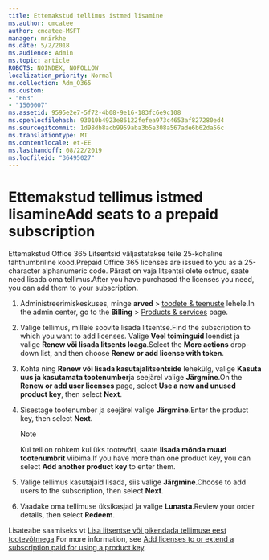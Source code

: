 ```yaml
---
title: Ettemakstud tellimus istmed lisamine
ms.author: cmcatee
author: cmcatee-MSFT
manager: mnirkhe
ms.date: 5/2/2018
ms.audience: Admin
ms.topic: article
ROBOTS: NOINDEX, NOFOLLOW
localization_priority: Normal
ms.collection: Adm_O365
ms.custom:
- "663"
- "1500007"
ms.assetid: 9595e2e7-5f72-4b08-9e16-183fc6e9c108
ms.openlocfilehash: 93010b4923e86122fefea973c4653af827280ed4
ms.sourcegitcommit: 1d98db8acb9959aba3b5e308a567ade6b62da56c
ms.translationtype: MT
ms.contentlocale: et-EE
ms.lasthandoff: 08/22/2019
ms.locfileid: "36495027"
---
```

# <a name="add-seats-to-a-prepaid-subscription"></a><span data-ttu-id="35191-102">Ettemakstud tellimus istmed lisamine</span><span class="sxs-lookup"><span data-stu-id="35191-102">Add seats to a prepaid subscription</span></span>

<span data-ttu-id="35191-103">Ettemakstud Office 365 Litsentsid väljastatakse teile 25-kohaline tähtnumbriline kood.</span><span class="sxs-lookup"><span data-stu-id="35191-103">Prepaid Office 365 licenses are issued to you as a 25-character alphanumeric code.</span></span> <span data-ttu-id="35191-104">Pärast on vaja litsentsi olete ostnud, saate need lisada oma tellimus.</span><span class="sxs-lookup"><span data-stu-id="35191-104">After you have purchased the licenses you need, you can add them to your subscription.</span></span> 

1. <span data-ttu-id="35191-105">Administreerimiskeskuses, minge **arved** > [toodete & teenuste](https://go.microsoft.com/fwlink/p/?linkid=842054) lehele.</span><span class="sxs-lookup"><span data-stu-id="35191-105">In the admin center, go to the **Billing** > [Products & services](https://go.microsoft.com/fwlink/p/?linkid=842054) page.</span></span>

2. <span data-ttu-id="35191-106">Valige tellimus, millele soovite lisada litsentse.</span><span class="sxs-lookup"><span data-stu-id="35191-106">Find the subscription to which you want to add licenses.</span></span> <span data-ttu-id="35191-107">Valige **Veel toiminguid** loendist ja valige **Renew või lisada litsents loaga**.</span><span class="sxs-lookup"><span data-stu-id="35191-107">Select the **More actions** drop-down list, and then choose **Renew or add license with token**.</span></span>

3. <span data-ttu-id="35191-108">Kohta ning **Renew või lisada kasutajalitsentside** lehekülg, valige **Kasuta uus ja kasutamata tootenumber**ja seejärel valige **Järgmine**.</span><span class="sxs-lookup"><span data-stu-id="35191-108">On the **Renew or add user licenses** page, select **Use a new and unused product key**, then select **Next**.</span></span>

4. <span data-ttu-id="35191-109">Sisestage tootenumber ja seejärel valige **Järgmine**.</span><span class="sxs-lookup"><span data-stu-id="35191-109">Enter the product key, then select **Next**.</span></span>

    > [!NOTE]
    > <span data-ttu-id="35191-110">Kui teil on rohkem kui üks tootevõti, saate **lisada mõnda muud tootenumbrit** viibima.</span><span class="sxs-lookup"><span data-stu-id="35191-110">If you have more than one product key, you can select **Add another product key** to enter them.</span></span>

5. <span data-ttu-id="35191-111">Valige tellimus kasutajaid lisada, siis valige **Järgmine**.</span><span class="sxs-lookup"><span data-stu-id="35191-111">Choose to add users to the subscription, then select **Next**.</span></span>

6. <span data-ttu-id="35191-112">Vaadake oma tellimuse üksikasjad ja valige **Lunasta**.</span><span class="sxs-lookup"><span data-stu-id="35191-112">Review your order details, then select **Redeem**.</span></span>

<span data-ttu-id="35191-113">Lisateabe saamiseks vt [Lisa litsentse või pikendada tellimuse eest tootevõtmega](https://docs.microsoft.com/office365/admin/misc/add-licenses-using-product-key).</span><span class="sxs-lookup"><span data-stu-id="35191-113">For more information, see [Add licenses to or extend a subscription paid for using a product key](https://docs.microsoft.com/office365/admin/misc/add-licenses-using-product-key).</span></span>